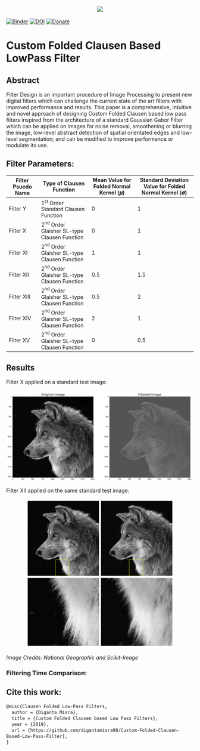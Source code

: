 <p align="center">
  <img width="700" src="Observations/allX.png">
</p>

[![Binder](https://mybinder.org/badge_logo.svg)](https://mybinder.org/v2/gh/digantamisra98/Custom-Folded-Clausen-Based-Low-Pass-Filter/master)
[![DOI](https://zenodo.org/badge/192178248.svg)](https://zenodo.org/badge/latestdoi/192178248)
[![Donate](https://img.shields.io/badge/License-MIT-brightgreen.svg)](LICENSE)

# Custom Folded Clausen Based LowPass Filter

## Abstract

Filter Design is an important procedure of Image Processing to present new digital filters which can challenge the current state of the art filters with improved performance and results. This paper is a comprehensive, intuitive and novel approach of designing Custom Folded Clausen based low pass filters inspired from the architecture of a standard Gaussian Gabor Filter which can be applied on images for noise removal, smoothening or blurring the image, low-level abstract detection of spatial orientated edges and low-level segmentation; and can be modified to improve performance or modulate its use. 

## Filter Parameters:

|Filter Psuedo Name| Type of Clausen Function| Mean Value for Folded Normal Kernel (𝝁)| Standard Deviation Value for Folded Normal Kernel (𝝈)|
|---|---|---|---|
|Filter Y|1<sup>st</sup> Order Standard Clausen Function|0 |1| 
|Filter X| 2<sup>nd</sup> Order Glaisher SL-type Clausen Function|0 | 1|
|Filter XI|  2<sup>nd</sup> Order Glaisher SL-type Clausen Function|1 |1 |
|Filter XII| 2<sup>nd</sup> Order Glaisher SL-type Clausen Function|0.5 |1.5 |
|Filter XIII|  2<sup>nd</sup> Order Glaisher SL-type Clausen Function|0.5|2 |
|Filter XIV | 2<sup>nd</sup> Order Glaisher SL-type Clausen Function |2 |1 |
|Filter XV | 2<sup>nd</sup> Order Glaisher SL-type Clausen Function|0 | 0.5 |

## Results

Filter X applied on a standard test image:
<div style="text-align:center"><img src ="Observations/Filtered Image.png"  width="500"/></div>

Filter XII applied on the same standard test image:
<div style="text-align:center"><img src ="Observations/zoom.png"  width="400"/></div>

<em> Image Credits: National Geographic and Scikit-Image
</em>

### Filtering Time Comparison:



## Cite this work:

```
@misc{Clausen Folded Low-Pass Filters,
  author = {Diganta Misra},
  title = {Custom Folded Clausen based Low Pass Filters},
  year = {2019},
  url = {https://github.com/digantamisra98/Custom-Folded-Clausen-Based-Low-Pass-Filter},
}
```
